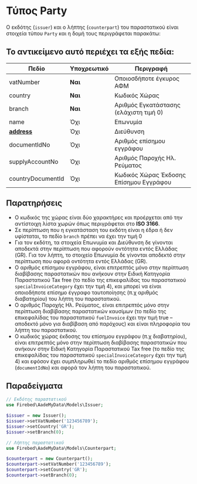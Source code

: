 # Τύπος Party

Ο εκδότης (`issuer`) και ο λήπτης (`counterpart`) του παραστατικού είναι στοιχεία τύπου `Party` και η δομή τους
περιγράφεται παρακάτω:

## Το αντικείμενο αυτό περιέχει τα εξής πεδία:

| Πεδίο                         | Υποχρεωτικό | Περιγραφή                               |
|-------------------------------|-------------|-----------------------------------------|
| vatNumber                     | **Ναι**     | Οποιοσδήποτε έγκυρος ΑΦΜ                |
| country                       | **Ναι**     | Κωδικός Χώρας                           |
| branch                        | **Ναι**     | Αριθμός Εγκατάστασης (ελάχιστη τιμή 0)  |
| name                          | Όχι         | Επωνυμία                                |
| [**address**](./address-type) | Όχι         | Διεύθυνση                               |
| documentIdNo                  | Όχι         | Αριθμός επίσημου εγγράφου               |
| supplyAccountNo               | Όχι         | Αριθμός Παροχής Ηλ. Ρεύματος            |
| countryDocumentId             | Όχι         | Κωδικός Χώρας Έκδοσης Επίσημου Εγγράφου |

## Παρατηρήσεις

- Ο κωδικός της χώρας είναι δύο χαρακτήρες και προέρχεται από την αντίστοιχη
  λίστα χωρών όπως περιγράφεται στο **ISO 3166**.
- Σε περίπτωση που η εγκατάσταση του εκδότη είναι η έδρα ή δεν υφίσταται, το
  πεδίο `branch` πρέπει να έχει την τιμή 0
- Για τον εκδότη, τα στοιχεία Επωνυμία και Διεύθυνση δε γίνονται αποδεκτά στην
  περίπτωση που αφορούν οντότητα εντός Ελλάδας (GR). Για τον λήπτη, το στοιχείο
  Επωνυμία δε γίνονται αποδεκτό στην περίπτωση που αφορά οντότητα εντός
  Ελλάδας (GR).
- Ο αριθμός επίσημου εγγράφου, είναι επιτρεπτός μόνο στην περίπτωση διαβίβασης
  παραστατικών που ανήκουν στην Ειδική Κατηγορία Παραστατικού Tax free (το
  πεδίο της επικεφαλίδας του παραστατικού `specialInvoiceCategory` έχει την τιμή 4),
  και μπορεί να είναι οποιοδήποτε επίσημο έγγραφο ταυτοποίησης (π.χ αριθμός
  διαβατηρίου) του λήπτη του παραστατικού.
- Ο αριθμός Παροχής Ηλ. Ρεύματος, είναι επιτρεπτός μόνο στην περίπτωση
  διαβίβασης παραστατικών καυσίμων (το πεδίο της επικεφαλίδας του παραστατικού
  `fuelInvoice` έχει την τιμή true – αποδεκτό μόνο για διαβίβαση από παρόχους) και
  είναι πληροφορία του λήπτη του παραστατικού.
- Ο κωδικός χώρας έκδοσης του επίσημου εγγράφου (π.χ διαβατηρίου), είναι
  επιτρεπτός μόνο στην περίπτωση διαβίβασης παραστατικών που ανήκουν στην
  Ειδική Κατηγορία Παραστατικού Tax free (το πεδίο της επικεφαλίδας του
  παραστατικού `specialInvoiceCategory` έχει την τιμή 4) και εφόσον έχει συμπληρωθεί
  το πεδίο αριθμός επίσημου εγγράφου (`documentIdNo`) και αφορά τον λήπτη του
  παραστατικού.

## Παραδείγματα

```php
// Εκδότης παραστατικού
use Firebed\AadeMyData\Models\Issuer;

$issuer = new Issuer();
$issuer->setVatNumber('123456789');
$issuer->setCountry('GR');
$issuer->setBranch(0);

// Λήπτης παραστατικού
use Firebed\AadeMyData\Models\Counterpart;

$counterpart = new Counterpart();
$counterpart->setVatNumber('123456789');
$counterpart->setCountry('GR');
$counterpart->setBranch(0);
```